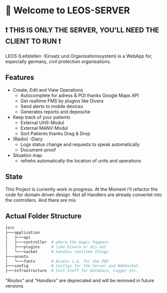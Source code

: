
# 👋 Welcome to LEOS-SERVER

## ❗ THIS IS ONLY THE SERVER, YOU'LL NEED THE CLIENT TO RUN ❗

LEOS (Leitstellen -Einsatz und Organisationssystem) is a WebApp for, especially germany, civil protection organisations.

## Features
* Create, Edit and View Operations
  * Autocomplete for adress & POI thanks Google Maps API
  * Get realtime FMS by plugins like Divera
  * Send alerts to mobile devices
  * Generates reports and depesche
* Keep track of your patients
  * External UHS-Modul
  * External MANV-Modul
  * Sort Patients thanks Drag & Drop
* (Radio) -Diary
  * Logs status change and requests to speak automatically
  * Document-proof
* Situation map
  * refrehs automatically the location of units and operaitons

## State
This Project is currently work in progress.
At the Moment i'll refactor the code for domain driven design.
Not all Handlers are already convertet into the controllers. And there are mis

## Actual Folder Structure

```bash
├src
├───application
│   ├───api
│   ├───controller  # where the magic happens
│   ├───plugins     # like Divera or GLS.net
│   └───socket      # handles realtime things
├───assets
│   └───fonts       # Assets i.a. for the PDF
├───config          # Configs for the Server and WebSocket
├───infrastructure  # Init Stuff for Database, Logger etc.
```
*"Routes"* and  *"Handlers"* are deprecated and will be removed in future versions